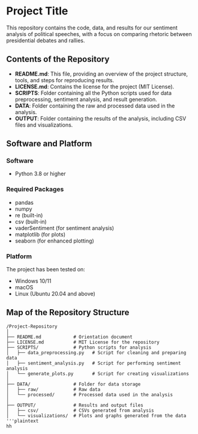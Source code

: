 # Project Title

This repository contains the code, data, and results for our sentiment analysis of political speeches, with a focus on comparing rhetoric between presidential debates and rallies.

## Contents of the Repository

- **README.md**: This file, providing an overview of the project structure, tools, and steps for reproducing results.
- **LICENSE.md**: Contains the license for the project (MIT License).
- **SCRIPTS**: Folder containing all the Python scripts used for data preprocessing, sentiment analysis, and result generation.
- **DATA**: Folder containing the raw and processed data used in the analysis.
- **OUTPUT**: Folder containing the results of the analysis, including CSV files and visualizations.

## Software and Platform

### Software
- Python 3.8 or higher

### Required Packages
- pandas
- numpy
- re (built-in)
- csv (built-in)
- vaderSentiment (for sentiment analysis)
- matplotlib (for plots)
- seaborn (for enhanced plotting)



### Platform
The project has been tested on:
- Windows 10/11
- macOS
- Linux (Ubuntu 20.04 and above)

## Map of the Repository Structure

```plaintext
/Project-Repository
│
├── README.md            # Orientation document
├── LICENSE.md           # MIT License for the repository
├── SCRIPTS/             # Python scripts for analysis
│   ├── data_preprocessing.py   # Script for cleaning and preparing data
│   ├── sentiment_analysis.py   # Script for performing sentiment analysis
│   └── generate_plots.py       # Script for creating visualizations
│
├── DATA/                # Folder for data storage
│   ├── raw/             # Raw data
│   └── processed/       # Processed data used in the analysis
│
├── OUTPUT/              # Results and output files
│   ├── csv/             # CSVs generated from analysis
│   └── visualizations/  # Plots and graphs generated from the data
'''plaintext
hh

